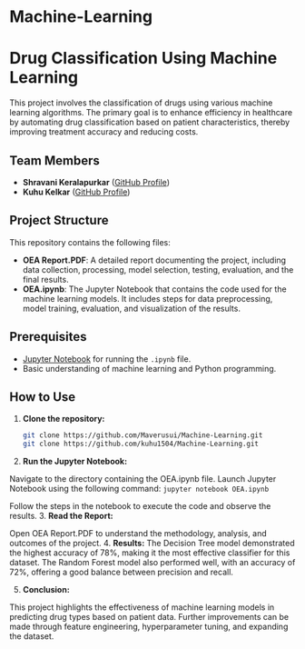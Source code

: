 # Machine-Learning
# Drug Classification Using Machine Learning

This project involves the classification of drugs using various machine learning algorithms. The primary goal is to enhance efficiency in healthcare by automating drug classification based on patient characteristics, thereby improving treatment accuracy and reducing costs.

## Team Members

- **Shravani Keralapurkar** ([GitHub Profile](https://github.com/Maverusui))
- **Kuhu Kelkar** ([GitHub Profile](https://github.com/kuhu1504))

## Project Structure

This repository contains the following files:

- **OEA Report.PDF**: A detailed report documenting the project, including data collection, processing, model selection, testing, evaluation, and the final results.
- **OEA.ipynb**: The Jupyter Notebook that contains the code used for the machine learning models. It includes steps for data preprocessing, model training, evaluation, and visualization of the results.

## Prerequisites

- [Jupyter Notebook](https://jupyter.org/install) for running the `.ipynb` file.
- Basic understanding of machine learning and Python programming.

## How to Use

1. **Clone the repository:**
   ```bash
   git clone https://github.com/Maverusui/Machine-Learning.git
   git clone https://github.com/kuhu1504/Machine-Learning.git

2. **Run the Jupyter Notebook:**

Navigate to the directory containing the OEA.ipynb file.
Launch Jupyter Notebook using the following command:
`jupyter notebook OEA.ipynb`

Follow the steps in the notebook to execute the code and observe the results.
3. **Read the Report:**

Open OEA Report.PDF to understand the methodology, analysis, and outcomes of the project.
4. **Results:**
The Decision Tree model demonstrated the highest accuracy of 78%, making it the most effective classifier for this dataset.
The Random Forest model also performed well, with an accuracy of 72%, offering a good balance between precision and recall.

5. **Conclusion:**

This project highlights the effectiveness of machine learning models in predicting drug types based on patient data. Further improvements can be made through feature engineering, hyperparameter tuning, and expanding the dataset.
